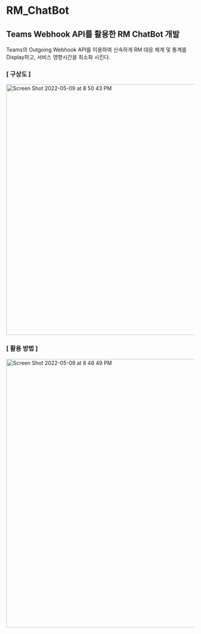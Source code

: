 # RM_ChatBot
Teams Webhook API를 활용한 RM ChatBot 개발
---

Teams의 Outgoing Webhook API를 이용하여
신속하게 RM 대응 체계 및 통계를 Display하고, 서비스 영향시간을 최소화 시킨다.

### [ 구상도 ]
<img width="668" alt="Screen Shot 2022-05-09 at 8 50 43 PM" src="https://user-images.githubusercontent.com/47051379/167404503-fa0a7dd4-f6ef-4389-9f34-c2bba466e6d4.png">

### [ 활용 방법 ]
<img width="716" alt="Screen Shot 2022-05-09 at 8 48 49 PM" src="https://user-images.githubusercontent.com/47051379/167404551-492dbdd5-151c-4c9e-a5ac-18cfb2259cd6.png">
